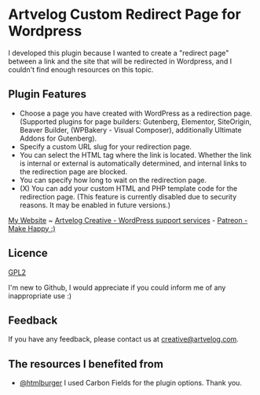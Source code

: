 # Artvelog Custom Redirect Page for Wordpress

I developed this plugin because I wanted to create a "redirect page" between a link and the site that will be redirected in Wordpress, and I couldn't find enough resources on this topic.
## Plugin Features

- Choose a page you have created with WordPress as a redirection page. (Supported plugins for page builders: Gutenberg, Elementor, SiteOrigin, Beaver Builder, (WPBakery - Visual Composer), additionally Ultimate Addons for Gutenberg).
- Specify a custom URL slug for your redirection page.
- You can select the HTML tag where the link is located. Whether the link is internal or external is automatically determined, and internal links to the redirection page are blocked.
- You can specify how long to wait on the redirection page.
- (X) You can add your custom HTML and PHP template code for the redirection page. (This feature is currently disabled due to security reasons. It may be enabled in future versions.)

[My Website](https://emreertan.com) ~ [Artvelog Creative - WordPress support services](https://creative.artvelog.com) - [Patreon - Make Happy :)](https://patreon.com/join/artvelog/checkout)
## Licence

[GPL2](https://www.gnu.org/licenses/old-licenses/gpl-2.0.txt)

I'm new to Github, I would appreciate if you could inform me of any inappropriate use :)
## Feedback

If you have any feedback, please contact us at creative@artvelog.com.

  
## The resources I benefited from

- [@htmlburger](https://github.com/htmlburger/carbon-fields) I used Carbon Fields for the plugin options. Thank you.

  
